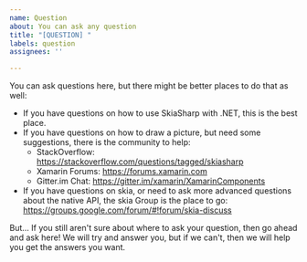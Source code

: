 ```yaml
---
name: Question
about: You can ask any question
title: "[QUESTION] "
labels: question
assignees: ''

---
```


You can ask questions here, but there might be better places to do that as well:

 - If you have questions on how to use SkiaSharp with .NET, this is the best place.
 - If you have questions on how to draw a picture, but need some suggestions, there is the community to help:
    - StackOverflow: https://stackoverflow.com/questions/tagged/skiasharp
    - Xamarin Forums: https://forums.xamarin.com
    - Gitter.im Chat: https://gitter.im/xamarin/XamarinComponents
 - If you have questions on skia, or need to ask more advanced questions about the native API, the skia Group is the place to go: https://groups.google.com/forum/#!forum/skia-discuss

But... If you still aren't sure about where to ask your question, then go ahead and ask here! We will try and answer you, but if we can't, then we will help you get the answers you want.
